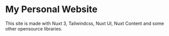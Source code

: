 # My Personal Website

This site is made with Nuxt 3, Tailwindcss, Nuxt UI, Nuxt Content and some other opensource libraries.


